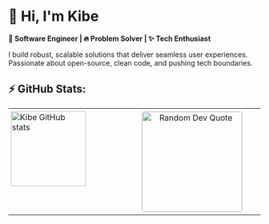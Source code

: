 # 👋 Hi, I'm Kibe 

**🚀 Software Engineer | 🔥 Problem Solver | ✨ Tech Enthusiast**

I build robust, scalable solutions that deliver seamless user experiences. Passionate about open-source, clean code, and pushing tech boundaries.

## ⚡ GitHub Stats: 

<div align="center">

<table style="width: 100%; max-width: 1200px; border-collapse: collapse;">
  <tr>
    <td style="width: 33%; padding: 5px; vertical-align: top;">
      <a href="https://github.com/laban254/github-readme-stats">
        <img src="https://github-readme-stats.vercel.app/api?username=laban254&show_icons=true&theme=react&bg_color=0D1117&color=5BCDEC&line=5BCDEC&point=FFFFFF&hide_border=true&repo=github-readme-stats" alt="Kibe GitHub stats" style="max-width: 100%; height: 150px; object-fit: cover;"/>
      </a>
    </td>
    <td style="width: 33%; padding: 5px; vertical-align: top; text-align: center;">
<!--       <h3 style="font-size: 18px; margin: 0; padding: 0;">✍️ Random Dev Quote</h3> -->
      <img src="https://quotes-github-readme.vercel.app/api?type=vetical&theme=radical" alt="Random Dev Quote" style="max-width: 100%; height: 200px; object-fit: cover; border: 1px solid #ddd; border-radius: 5px;"/>
    </td>
    
  </tr>
</table>

</div>






